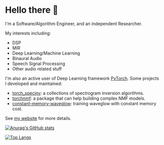 # Hello there 👋

I'm a Software/Algorithm Engineer, and an independent Researcher.

My interests including:

* DSP
* MIR
* Deep Learning/Machine Learning
* Binaural Audio
* Speech Signal Processing
* Other audio related stuff

I'm also an active user of Deep Learning framework [PyTorch].
Some projects I developed and maintained:

- [torch_specinv](https://spectrogram-inversion.readthedocs.io/): a collections of spectrogram inversion algorithms.
- [torchnmf](https://pytorch-nmf.readthedocs.io/): a package that can help building complex NMF models.
- [constant-memory-waveglow](https://zenodo.org/record/4353123): training waveglow with constant memory cost.

See [my website](https://yoyololicon.github.io/) for more details.

[![Anurag's GitHub stats](https://github-readme-stats.vercel.app/api?username=yoyololicon&show_icons=true&theme=react)](https://github.com/anuraghazra/github-readme-stats)

[![Top Langs](https://github-readme-stats.vercel.app/api/top-langs/?username=yoyololicon&layout=compact&theme=react&hide=jupyter+notebook)](https://github.com/anuraghazra/github-readme-stats)


[PyTorch]: https://pytorch.org/
<!--
**yoyololicon/yoyololicon** is a ✨ _special_ ✨ repository because its `README.md` (this file) appears on your GitHub profile.

Here are some ideas to get you started:

- 🔭 I’m currently working on ...
- 🌱 I’m currently learning ...
- 👯 I’m looking to collaborate on ...
- 🤔 I’m looking for help with ...
- 💬 Ask me about ...
- 📫 How to reach me: ...
- 😄 Pronouns: ...
- ⚡ Fun fact: ...
-->
